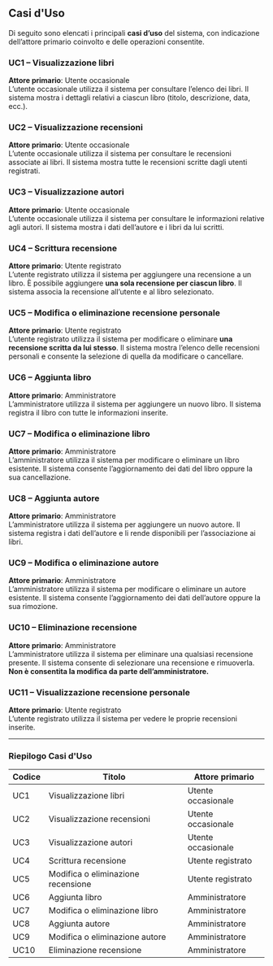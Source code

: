 ## Casi d'Uso

Di seguito sono elencati i principali **casi d’uso** del sistema, con indicazione dell’attore primario coinvolto e delle operazioni consentite.

### UC1 – **Visualizzazione libri**  
**Attore primario**: Utente occasionale  
L’utente occasionale utilizza il sistema per consultare l’elenco dei libri. Il sistema mostra i dettagli relativi a ciascun libro (titolo, descrizione, data, ecc.).

### UC2 – **Visualizzazione recensioni**  
**Attore primario**: Utente occasionale  
L’utente occasionale utilizza il sistema per consultare le recensioni associate ai libri. Il sistema mostra tutte le recensioni scritte dagli utenti registrati.

### UC3 – **Visualizzazione autori**  
**Attore primario**: Utente occasionale  
L’utente occasionale utilizza il sistema per consultare le informazioni relative agli autori. Il sistema mostra i dati dell’autore e i libri da lui scritti.

### UC4 – **Scrittura recensione**  
**Attore primario**: Utente registrato  
L’utente registrato utilizza il sistema per aggiungere una recensione a un libro. È possibile aggiungere **una sola recensione per ciascun libro**. Il sistema associa la recensione all’utente e al libro selezionato.

### UC5 – **Modifica o eliminazione recensione personale**  
**Attore primario**: Utente registrato  
L’utente registrato utilizza il sistema per modificare o eliminare **una recensione scritta da lui stesso**. Il sistema mostra l’elenco delle recensioni personali e consente la selezione di quella da modificare o cancellare.

### UC6 – **Aggiunta libro**  
**Attore primario**: Amministratore  
L’amministratore utilizza il sistema per aggiungere un nuovo libro. Il sistema registra il libro con tutte le informazioni inserite.

### UC7 – **Modifica o eliminazione libro**  
**Attore primario**: Amministratore  
L’amministratore utilizza il sistema per modificare o eliminare un libro esistente. Il sistema consente l’aggiornamento dei dati del libro oppure la sua cancellazione.

### UC8 – **Aggiunta autore**  
**Attore primario**: Amministratore  
L’amministratore utilizza il sistema per aggiungere un nuovo autore. Il sistema registra i dati dell’autore e li rende disponibili per l’associazione ai libri.

### UC9 – **Modifica o eliminazione autore**  
**Attore primario**: Amministratore  
L’amministratore utilizza il sistema per modificare o eliminare un autore esistente. Il sistema consente l’aggiornamento dei dati dell’autore oppure la sua rimozione.

### UC10 – **Eliminazione recensione**  
**Attore primario**: Amministratore  
L’amministratore utilizza il sistema per eliminare una qualsiasi recensione presente. Il sistema consente di selezionare una recensione e rimuoverla. **Non è consentita la modifica da parte dell’amministratore.**

### UC11 – **Visualizzazione recensione personale**  
**Attore primario**: Utente registrato  
L’utente registrato utilizza il sistema per vedere le proprie recensioni inserite.

---

### Riepilogo Casi d'Uso

| Codice | Titolo                                | Attore primario     |
|--------|---------------------------------------|----------------------|
| UC1    | Visualizzazione libri                 | Utente occasionale   |
| UC2    | Visualizzazione recensioni            | Utente occasionale   |
| UC3    | Visualizzazione autori                | Utente occasionale   |
| UC4    | Scrittura recensione                  | Utente registrato    |
| UC5    | Modifica o eliminazione recensione    | Utente registrato    |
| UC6    | Aggiunta libro                        | Amministratore       |
| UC7    | Modifica o eliminazione libro         | Amministratore       |
| UC8    | Aggiunta autore                       | Amministratore       |
| UC9    | Modifica o eliminazione autore        | Amministratore       |
| UC10   | Eliminazione recensione               | Amministratore       |
